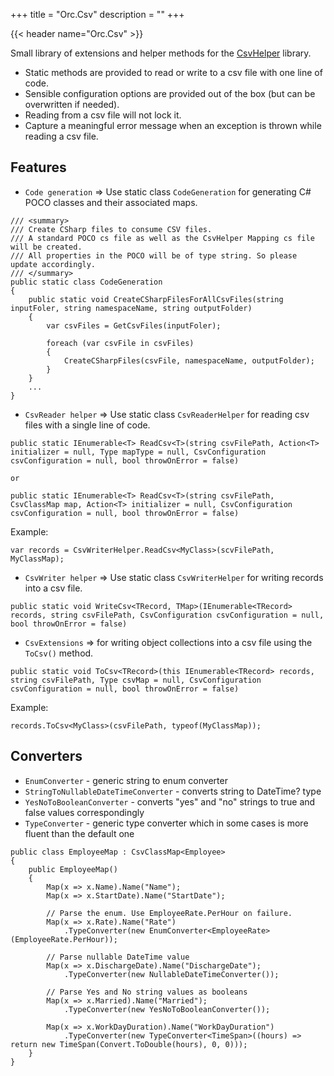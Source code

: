 +++
title = "Orc.Csv" 
description = ""
+++

{{< header name="Orc.Csv" >}}

Small library of extensions and helper methods for the [CsvHelper](http://joshclose.github.io/CsvHelper) library.

- Static methods are provided to read or write to a csv file with one line of code.
- Sensible configuration options are provided out of the box (but can be overwritten if needed).
- Reading from a csv file will not lock it.
- Capture a meaningful error message when an exception is thrown while reading a csv file. 

Features
----------

- `Code generation` => Use static class `CodeGeneration` for generating C# POCO classes and their associated maps.

```
/// <summary>
/// Create CSharp files to consume CSV files.
/// A standard POCO cs file as well as the CsvHelper Mapping cs file will be created.
/// All properties in the POCO will be of type string. So please update accordingly.
/// </summary>
public static class CodeGeneration
{
	public static void CreateCSharpFilesForAllCsvFiles(string inputFoler, string namespaceName, string outputFolder)
	{
		var csvFiles = GetCsvFiles(inputFoler);

		foreach (var csvFile in csvFiles)
		{
			CreateCSharpFiles(csvFile, namespaceName, outputFolder);
		}
	}
	...
}
```

- `CsvReader helper` => Use static class `CsvReaderHelper` for reading csv files with a single line of code.

```
public static IEnumerable<T> ReadCsv<T>(string csvFilePath, Action<T> initializer = null, Type mapType = null, CsvConfiguration csvConfiguration = null, bool throwOnError = false)

or

public static IEnumerable<T> ReadCsv<T>(string csvFilePath, CsvClassMap map, Action<T> initializer = null, CsvConfiguration csvConfiguration = null, bool throwOnError = false)
```

Example:

```
var records = CsvWriterHelper.ReadCsv<MyClass>(scvFilePath, MyClassMap);
```

- `CsvWriter helper` => Use static class `CsvWriterHelper` for writing records into a csv file.

```
public static void WriteCsv<TRecord, TMap>(IEnumerable<TRecord> records, string csvFilePath, CsvConfiguration csvConfiguration = null, bool throwOnError = false)
```

- `CsvExtensions` => for writing object collections into a csv file using the `ToCsv()` method.

```
public static void ToCsv<TRecord>(this IEnumerable<TRecord> records, string csvFilePath, Type csvMap = null, CsvConfiguration csvConfiguration = null, bool throwOnError = false)
```

Example:

```
records.ToCsv<MyClass>(csvFilePath, typeof(MyClassMap));
```

Converters
--------------

- `EnumConverter` - generic string to enum converter
- `StringToNullableDateTimeConverter` - converts string to DateTime? type
- `YesNoToBooleanConverter` - converts "yes" and "no" strings to true and false values correspondingly
- `TypeConverter` - generic type converter which in some cases is more fluent than the default one

```
public class EmployeeMap : CsvClassMap<Employee>
{
    public EmployeeMap()
    {
        Map(x => x.Name).Name("Name");
        Map(x => x.StartDate).Name("StartDate");

        // Parse the enum. Use EmployeeRate.PerHour on failure.
        Map(x => x.Rate).Name("Rate")
            .TypeConverter(new EnumConverter<EmployeeRate>(EmployeeRate.PerHour));

        // Parse nullable DateTime value
        Map(x => x.DischargeDate).Name("DischargeDate");
            .TypeConverter(new NullableDateTimeConverter());

        // Parse Yes and No string values as booleans
        Map(x => x.Married).Name("Married");
            .TypeConverter(new YesNoToBooleanConverter());

        Map(x => x.WorkDayDuration).Name("WorkDayDuration")
            .TypeConverter(new TypeConverter<TimeSpan>((hours) => return new TimeSpan(Convert.ToDouble(hours), 0, 0)));
    }
}
```